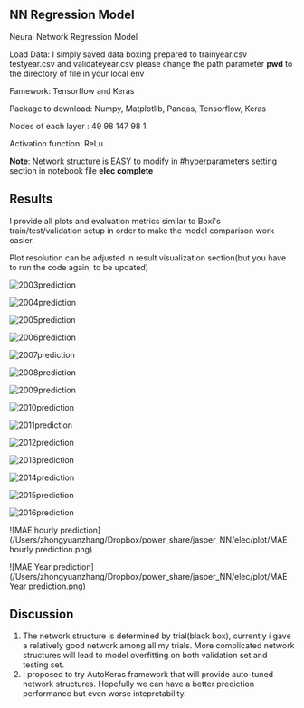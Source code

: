 ## NN Regression Model

Neural Network Regression Model

Load Data: I simply saved data boxing prepared to trainyear.csv testyear.csv and validateyear.csv please change the path parameter **pwd** to the directory of file in your local env  

Famework: Tensorflow and Keras

Package to download: Numpy, Matplotlib, Pandas, Tensorflow, Keras

Nodes of each layer : 49 98 147 98 1

Activation function: ReLu

**Note**: Network structure is EASY to modify in  #hyperparameters setting section in notebook file **elec complete**



## Results

I provide all plots and evaluation metrics similar to Boxi's train/test/validation setup in order to make the model comparison work easier.

Plot resolution can be adjusted in result visualization section(but you have to run the code again, to be updated)

![2003prediction](/Users/zhongyuanzhang/Dropbox/power_share/jasper_NN/elec/plot/2003prediction.png)

![2004prediction](/Users/zhongyuanzhang/Dropbox/power_share/jasper_NN/elec/plot/2004prediction.png)

![2005prediction](/Users/zhongyuanzhang/Dropbox/power_share/jasper_NN/elec/plot/2005prediction.png)

![2006prediction](/Users/zhongyuanzhang/Dropbox/power_share/jasper_NN/elec/plot/2006prediction.png)

![2007prediction](/Users/zhongyuanzhang/Dropbox/power_share/jasper_NN/elec/plot/2007prediction.png)

![2008prediction](/Users/zhongyuanzhang/Dropbox/power_share/jasper_NN/elec/plot/2008prediction.png)

![2009prediction](/Users/zhongyuanzhang/Dropbox/power_share/jasper_NN/elec/plot/2009prediction.png)

![2010prediction](/Users/zhongyuanzhang/Dropbox/power_share/jasper_NN/elec/plot/2010prediction.png)

![2011prediction](/Users/zhongyuanzhang/Dropbox/power_share/jasper_NN/elec/plot/2011prediction.png)

![2012prediction](/Users/zhongyuanzhang/Dropbox/power_share/jasper_NN/elec/plot/2012prediction.png)

![2013prediction](/Users/zhongyuanzhang/Dropbox/power_share/jasper_NN/elec/plot/2013prediction.png)

![2014prediction](/Users/zhongyuanzhang/Dropbox/power_share/jasper_NN/elec/plot/2014prediction.png)

![2015prediction](/Users/zhongyuanzhang/Dropbox/power_share/jasper_NN/elec/plot/2015prediction.png)

![2016prediction](/Users/zhongyuanzhang/Dropbox/power_share/jasper_NN/elec/plot/2016prediction.png)

![MAE hourly prediction](/Users/zhongyuanzhang/Dropbox/power_share/jasper_NN/elec/plot/MAE hourly prediction.png)

![MAE Year prediction](/Users/zhongyuanzhang/Dropbox/power_share/jasper_NN/elec/plot/MAE Year prediction.png)

## Discussion

1. The network structure is determined by trial(black box), currently i gave a relatively good network among all my trials. More complicated network structures will lead to model overfitting on both validation set and testing set.
2. I proposed to try AutoKeras framework that will provide auto-tuned network structures. Hopefully we can have a better prediction performance but even worse intepretability.